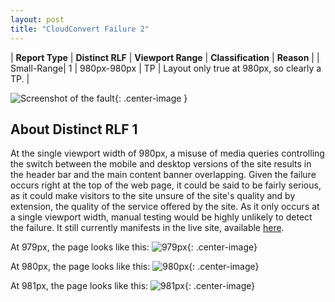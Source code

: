 ```yaml
---
layout: post
title: "CloudConvert Failure 2"
---
```

| **Report Type** | **Distinct RLF** | **Viewport Range** | **Classification** | **Reason** |
| Small-Range| 1 | 980px-980px | TP | Layout only true at 980px, so clearly a TP. | 

![Screenshot of the fault](../../../assets/images/CloudConvert/fault2/smallrangeWidth980.png){: .center-image }

## About Distinct RLF 1

At the single viewport width of 980px, a misuse of media queries controlling the switch between the mobile and desktop versions of the site results in the header bar and the main content banner overlapping. Given the failure occurs right at the top of the web page, it could be said to be fairly serious, as it could make visitors to the site unsure of the site's quality and by extension, the quality of the service offered by the site. As it only occurs at a single viewport width, manual testing would be highly unlikely to detect the failure. It still currently manifests in the live site, available [here](http://cloudconvert.com).

At 979px, the page looks like this:
![979px](../../../assets/good-bad/rlf1/979.png){: .center-image}

At 980px, the page looks like this:
![980px](../../../assets/good-bad/rlf1/980.png){: .center-image}

At 981px, the page looks like this:
![981px](../../../assets/good-bad/rlf1/981.png){: .center-image}
